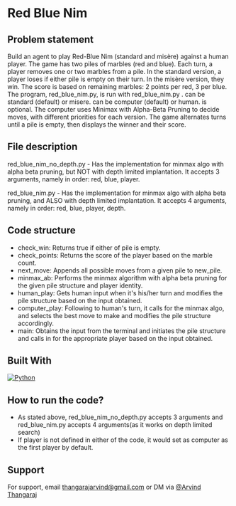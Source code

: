 
# Red Blue Nim

## Problem statement

Build an agent to play Red-Blue Nim (standard and misère) against a human player. The game has two piles of marbles (red and blue). Each turn, a player removes one or two marbles from a pile. In the standard version, a player loses if either pile is empty on their turn. In the misère version, they win. The score is based on remaining marbles: 2 points per red, 3 per blue. The program, red_blue_nim.py, is run with red_blue_nim.py <num-red> <num-blue> <version> <first-player> <depth>. <version> can be standard (default) or misere. <first-player> can be computer (default) or human. <depth> is optional. The computer uses Minimax with Alpha-Beta Pruning to decide moves, with different priorities for each version. The game alternates turns until a pile is empty, then displays the winner and their score.

## File description

red_blue_nim_no_depth.py - Has the implementation for minmax algo with alpha beta pruning, but NOT 
with depth limited implantation. It accepts 3 arguments, namely in order: red, blue, player.

red_blue_nim.py - Has the implementation for minmax algo with alpha beta pruning, 
and ALSO with depth limited implantation. It accepts 4 arguments, namely in order: red, blue, 
player, depth.

## Code structure

- check_win: Returns true if either of pile is empty.
- check_points: Returns the score of the player based on the marble count.
- next_move: Appends all possible moves from a given pile to new_pile.
- minmax_ab: Performs the minmax algorithm with alpha beta pruning for the given pile structure and player identity.
- human_play: Gets human input when it's his/her turn and modifies the pile structure based on the input obtained.
- computer_play: Following to human's turn, it calls for the minmax algo, and selects the best move to make and modifies the pile structure accordingly.
- main: Obtains the input from the terminal and initiates the pile structure and calls in for the appropriate player based on the input obtained.

## Built With

[![Python](https://img.shields.io/badge/Python-14354C?style=for-the-badge&logo=python&logoColor=white)](https://www.python.org)
## How to run the code?

- As stated above, red_blue_nim_no_depth.py accepts 3 arguments and red_blue_nim.py accepts 4 arguments(as it works on depth limited search)
- If player is not defined in either of the code, it would set as computer as the first player by default. 


## Support

For support, email thangarajarvind@gmail.com or DM via [@Arvind Thangaraj](https://www.linkedin.com/in/arvind-thangaraj/)

